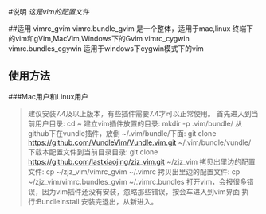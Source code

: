 #说明
*这是vim的配置文件*

##适用
vimrc_gvim vimrc.bundle_gvim 是一个整体，适用于mac,linux 终端下的vim和gVim,MacVim,Windows下的Gvim
vimrc_cygwin vimrc.bundles_cgywin 适用于windows下cygwin模式下的vim

## 使用方法
###Mac用户和Linux用户
>建议安装7.4及以上版本，有些插件需要7.4才可以正常使用。
>首先进入到当前用户目录: cd ~
>建立vim插件放置的目录:  mkdir -p .vim/bundle/
>从github下在vundle插件，放倒 ~/.vim/bundle/下面:  git clone https://github.com/VundleVim/Vundle.vim.git ~/.vim/bundle/vundle/
>下载本配置文件到当前目录目录: git clone https://github.com/lastxiaojing/zjz_vim.git ~/zjz_vim
>拷贝出里边的配置文件: cp ~/zjz_vim/vimrc_gvim ~/.vimrc
>拷贝出里边的配置文件: cp ~/zjz_vim/vimrc.bundles_gvim ~/.vimrc.bundles
>打开vim，会报很多错误，因为vim插件还没有安装，忽略那些错误，按会车进入到vim界面
>执行:BundleInstall
>安装完退出，从新进入。
